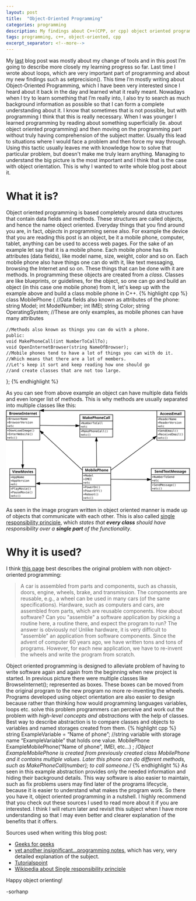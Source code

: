 ```yaml
---
layout: post
title:  "Object-Oriented Programming"
categories: programming
description: My findings about C++(CPP, or cpp) object oriented programming
tags: programming, c++, object-oriented, cpp
excerpt_separator: <!--more-->
---
```

[geeks]: https://www.geeksforgeeks.org/basic-concepts-of-object-oriented-programming-using-c/
[ntuedu]: http://www.ntu.edu.sg/home/ehchua/programming/cpp/cp3_OOP.html
[tutpoint]: https://www.tutorialspoint.com/cplusplus/cpp_object_oriented.htm
[wikispp]: https://en.wikipedia.org/wiki/Single_responsibility_principle
[last]: /programming/2018/10/31/Out-with-the-old-in-with-the-new.html


My [last][last] blog post was mostly about my change of tools and in this post I’m going to describe more closely my learning progress so far. Last time I wrote about loops, which are very important part of programming and about my new findings such as setprecision(). This time I’m mostly writing about Object-Oriented Programming, which I have been very interested since I heard about it back in the day and learned what it really meant.<!--more--> Nowadays when I try to learn something that I’m really into, I also try to search as much background information as possible so that I can form a complete understanding about it. I know that sometimes that is not possible, but with programming I think that this is really necessary. When I was younger I learned programming by reading about something superficially (ie. about object oriented programming) and then moving on the programming part without truly having comprehension of the subject matter. Usually this lead to situations where I would face a problem and then force my way through. Using this tactic usually leaves me with knowledge how to solve that particular problem, but doesn't make me truly learn anything. Managing to understand the big picture is the most important and I think that is the case with object orientation. This is why I wanted to write whole blog post about it.

What it is?
==================
Object oriented programming is based completely around data structures that contain data fields and methods. These structures are called objects, and hence the name object oriented. Everyday things that you find around you are, in fact, *objects* in programming sense also. For example the device that you are reading this post is an object, be it a mobile phone, computer, tablet, anything can be used to access web pages. For the sake of an example let say that it is a mobile phone. Each mobile phone has its attributes (data fields), like model name, size, weight, color and so on. Each mobile phone also have things one can do with it, like text messaging, browsing the Internet and so on. These things that can be done with it are methods. In programming these objects are created from a *class*. Classes are like blueprints, or guidelines, for the object, so one can go and build an object (in this case one mobile phone) from it, let's keep up with the example above and build a class mobile phone in C++.
{% highlight cpp %}
class MobilePhone {
    //Data fields also known as attributes of the phone:
    string Model;
    int ModelNumber;
    int IMEI;
    string Color;
    string OperatingSystem;
    //These are only examples, as mobile phones can have many attributes

    //Methods also known as things you can do with a phone.
    public:
    void MakePhoneCall(int NumberToCallTo);
    void OpenInternetBrowser(string NameOfBrowser);
    //Mobile phones tend to have a lot of things you can with do it.
    //Which means that there are a lot of members.
    //Let's keep it sort and keep reading how one should go
    //and create classes that are not too large.
};
{% endhighlight %}

As you can see from above example an object can have multiple data fields and even longer list of methods. This is why methods are usually separated into multiple classes like this:
![Classes](/assets/classes.svg)

As seen in the image program written in object oriented manner is made up of objects that communicate with each other. This is also called [single responsibility principle][wikispp], which *states that **every class** should have responsibility over a **single part** of the functionality*.

Why it is used?
==================

I think [this page][ntuedu] best describes the original problem with non object-oriented programming:
>A car is assembled from parts and components, such as chassis, doors, engine, wheels, brake, and transmission. The components are reusable, e.g., a wheel can be used in many cars (of the same specifications). Hardware, such as computers and cars, are assembled from parts, which are reusable components.
How about software?  Can you "assemble" a software application by picking a routine here, a routine there, and expect the program to run?  The answer is obviously no!  Unlike hardware, it is very difficult to "assemble" an application from software components.  Since the advent of computer 60 years ago, we have written tons and tons of programs.  However, for each new application, we have to re-invent the wheels and write the program from scratch.

Object oriented programming is designed to alleviate problem of having to write software again and again from the beginning when new project is started. In previous picture there were multiple classes like BrowseInternet(); represented as boxes. These boxes can be moved from the original program to the new program no more re-inventing the wheels. Programs developed using object orientation are also easier to design because rather than thinking how would programming languages variables, loops etc. solve this problem programmers can perceive and work out the problem with *high-level concepts and abstractions* with the help of classes. Best way to describe abstraction is to compare classes and objects to variables and named storages created from them.
{% highlight cpp %}
    string ExampleVariable = “Name of phone”;
    //string variable with storage name “ExampleVariable” that holds one value.
    MobilePhone ExampleMobilePhone(“Name of phone”, IMEI, etc…) ;
    /*Object ExampleMobilePhone is created from previously created
    class MobilePhone and it contains multiple values.
    Later this phone can do different methods,
    such as MakePhoneCall(number); to call someone.*/
{% endhighlight %}
As seen in this example abstraction provides only the needed information and hiding their background details. This way software is also easier to maintain, such as fix problems users may find later of the programs lifecycle, because it is easier to understand what makes the program work.
So there you have it, object oriented programming in a nutshell. I highly recommend that you check out these sources I used to read more about it if you are interested. I think I will return later and revisit this subject when I have more understanding so that I may even better and clearer explanation of the benefits that it offers.

Sources used when writing this blog post:
* [Geeks for geeks][geeks]
* [yet another insignificant...programming notes][ntuedu], which has very, very detailed explanation of the subject.
* [Tutorialspoint][tutpoint]
* [Wikipedia about Single responsibility principle][wikispp]

Happy object orienting!

-sorhanp